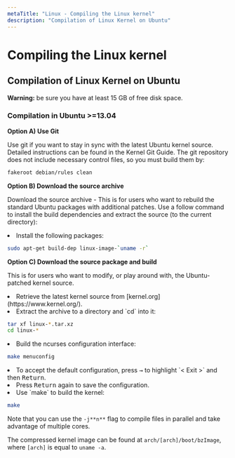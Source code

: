 ```yaml
---
metaTitle: "Linux - Compiling the Linux kernel"
description: "Compilation of Linux Kernel on Ubuntu"
---
```


# Compiling the Linux kernel




## Compilation of Linux Kernel on Ubuntu


> 
**Warning:** be sure you have at least 15 GB of free disk space.


### Compilation in Ubuntu >=13.04

**Option A) Use Git**

Use git if you want to stay in sync with the latest Ubuntu kernel source. Detailed instructions can be found in the Kernel Git Guide.
The git repository does not include necessary control files, so you must build them by:

```bash
fakeroot debian/rules clean

```

**Option B) Download the source archive**

Download the source archive - This is for users who want to rebuild the standard Ubuntu packages with additional patches.
Use a follow command to install the build dependencies and extract the source (to the current directory):

<li>
Install the following packages:

```bash
sudo apt-get build-dep linux-image-`uname -r`

```


</li>

**Option C) Download the source package and build**

This is for users who want to modify, or play around with, the Ubuntu-patched kernel source.

<li>
Retrieve the latest kernel source from [kernel.org](https://www.kernel.org/).
</li>
<li>
Extract the archive to a directory and `cd` into it:

```bash
tar xf linux-*.tar.xz
cd linux-*

```


</li>
<li>
Build the ncurses configuration interface:

```bash
make menuconfig

```


</li>
<li>
To accept the default configuration, press <kbd>→</kbd> to highlight `< Exit >` and then <kbd>Return</kbd>.
</li>
<li>
Press <kbd>Return</kbd> again to save the configuration.
</li>
<li>
Use `make` to build the kernel:

```bash
make

```


Note that you can use the `-j**n**` flag to compile files in parallel and take advantage of multiple cores.
</li>

The compressed kernel image can be found at `arch/[arch]/boot/bzImage`, where `[arch]` is equal to `uname -a`.

